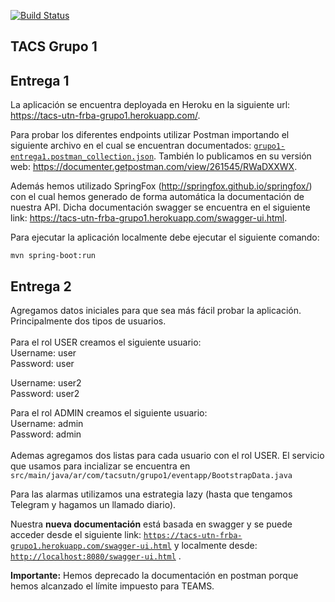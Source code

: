 [![Build Status](https://travis-ci.org/leoguty91/tacs-grupo1-api.svg?branch=master)](https://travis-ci.org/leoguty91/tacs-grupo1-api)

**TACS Grupo 1**
--

 Entrega 1
 -

 La aplicación se encuentra deployada en Heroku en la siguiente url: https://tacs-utn-frba-grupo1.herokuapp.com/.
 
 Para probar los diferentes endpoints utilizar Postman importando el siguiente archivo en el cual se encuentran documentados: [`grupo1-entrega1.postman_collection.json`](postman/entrega1/grupo1-entrega1.postman_collection.json?ts=4). También lo publicamos en su versión web: https://documenter.getpostman.com/view/261545/RWaDXXWX.

 Además hemos utilizado SpringFox (http://springfox.github.io/springfox/) con el cual hemos generado de forma automática la documentación de nuestra API. Dicha documentación swagger se encuentra en el siguiente link: https://tacs-utn-frba-grupo1.herokuapp.com/swagger-ui.html.

 Para ejecutar la aplicación localmente debe ejecutar el siguiente comando:
 
    mvn spring-boot:run

Entrega 2
-
Agregamos datos iniciales para que sea más fácil probar la aplicación. Principalmente dos tipos de usuarios.<br />
<br />
Para el rol USER creamos el siguiente usuario:<br />
Username: user <br />
Password: user<br />

Username: user2 <br />
Password: user2<br />

Para el rol ADMIN creamos el siguiente usuario:<br />
Username: admin <br />
Password: admin<br />
<br />
Ademas agregamos dos listas para cada usuario con el rol USER. El servicio que usamos para incializar se encuentra en `src/main/java/ar/com/tacsutn/grupo1/eventapp/BootstrapData.java` 
<br />

Para las alarmas utilizamos una estrategia lazy (hasta que tengamos Telegram y hagamos un llamado diario).

Nuestra **nueva documentación** está basada en swagger y se puede acceder desde el siguiente link: [`https://tacs-utn-frba-grupo1.herokuapp.com/swagger-ui.html`](https://tacs-utn-frba-grupo1.herokuapp.com/swagger-ui.html) y localmente desde: [`http://localhost:8080/swagger-ui.html`](http://localhost:8080/swagger-ui.html) .

**Importante:** Hemos deprecado la documentación en postman porque hemos alcanzado el límite impuesto para TEAMS.
